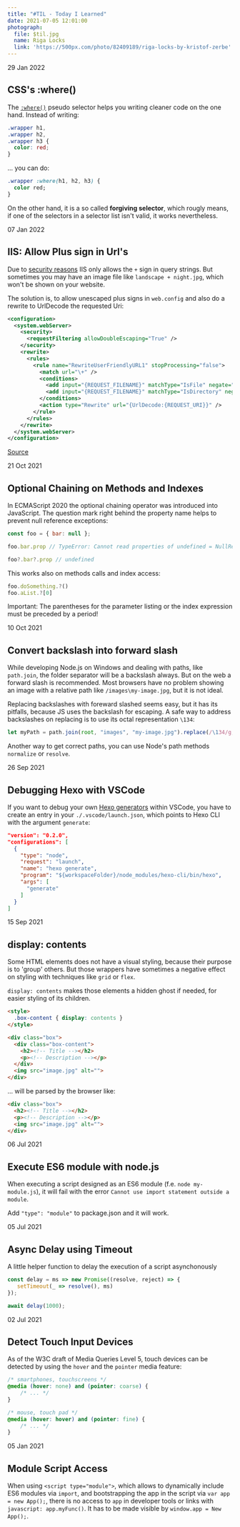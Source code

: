```yaml
---
title: "#TIL - Today I Learned"
date: 2021-07-05 12:01:00
photograph: 
  file: $til.jpg
  name: Riga Locks
  link: 'https://500px.com/photo/82409189/riga-locks-by-kristof-zerbe'
---
```


<section>
<time>29 Jan 2022</time>

## CSS's :where()

The [``:where()``](https://developer.mozilla.org/en-US/docs/Web/CSS/:where) pseudo selector helps you writing cleaner code on the one hand. Instead of writing:

```CSS
.wrapper h1,
.wrapper h2,
.wrapper h3 {
  color: red;
}
```

... you can do:

```CSS
.wrapper :where(h1, h2, h3) {
  color red;
}
```

On the other hand, it is a so called **forgiving selector**, which rougly means, if one of the selectors in a selector list isn't valid, it works nevertheless.

</section>

<section>
<time>07 Jan 2022</time>

## IIS: Allow Plus sign in Url's

Due to [security reasons](https://blogs.iis.net/thomad/iis7-rejecting-urls-containing) IIS only allows the ``+`` sign in query strings. But sometimes you may have an image file like ``landscape + night.jpg``, which won't be shown on your website.

The solution is, to allow unescaped plus signs in ``web.config`` and also do a rewrite to UrlDecode the requested Uri:

```xml
<configuration>
  <system.webServer>
    <security>
      <requestFiltering allowDoubleEscaping="True" />
    </security>
    <rewrite>
      <rules>
        <rule name="RewriteUserFriendlyURL1" stopProcessing="false">
          <match url="\+" />
          <conditions>
            <add input="{REQUEST_FILENAME}" matchType="IsFile" negate="true" />
            <add input="{REQUEST_FILENAME}" matchType="IsDirectory" negate="true" />
          </conditions>
          <action type="Rewrite" url="{UrlDecode:{REQUEST_URI}}" />
        </rule>
      </rules>
    </rewrite>
  </system.webServer>
</configuration>
```

[Source](http://n8v.enteuxis.org/2010/07/convincing-iis7-to-accept-urls-containing-plusses/)

</section>

<section>
<time>21 Oct 2021</time>

## Optional Chaining on Methods and Indexes

In ECMAScript 2020 the optional chaining operator was introduced into JavaScript. The question mark right behind the property name helps to prevent null reference exceptions:

```js
const foo = { bar: null };

foo.bar.prop // TypeError: Cannot read properties of undefined = NullReferenceException

foo?.bar?.prop // undefined
```

This works also on methods calls and index access:

```js
foo.doSomething.?()
foo.aList.?[0]
```

Important: The parentheses for the parameter listing or the index expression must be preceded by a period!

</section>

<section>
<time>10 Oct 2021</time>

## Convert backslash into forward slash

While developing Node.js on Windows and dealing with paths, like ``path.join``, the folder separator will be a backslash always. But on the web a forward slash is recommended. Most browsers have no problem showing an image with a relative path like ``/images\my-image.jpg``, but it is not ideal.

Replacing backslashes with foreward slashed seems easy, but it has its pitfalls, because JS uses the backslash for escaping. A safe way to address backslashes on replacing is to use its octal representation ``\134``:

```js
let myPath = path.join(root, "images", "my-image.jpg").replace(/\134/g,"/");
```

Another way to get correct paths, you can use Node's path methods ``normalize`` or ``resolve``.

</section>

<section>
<time>26 Sep 2021</time>

## Debugging Hexo with VSCode

If you want to debug your own [Hexo generators](https://hexo.io/api/generator.html) within VSCode, you have to create an entry in your ``./.vscode/launch.json``, which points to Hexo CLI with the argument ``generate``:

```json
"version": "0.2.0",
"configurations": [
  {
    "type": "node",
    "request": "launch",
    "name": "hexo generate",
    "program": "${workspaceFolder}/node_modules/hexo-cli/bin/hexo",
    "args": [
      "generate"
    ]
  }
]
```
</section>

<section>
<time>15 Sep 2021</time>

## display: contents

Some HTML elements does not have a visual styling, because their purpose is to 'group' others. But those wrappers have sometimes a negative effect on styling with techniques like ``grid`` or ``flex``. 

``display: contents`` makes those elements a hidden ghost if needed, for easier styling of its children.

```html
<style>
  .box-content { display: contents }
</style>

<div class="box">
  <div class="box-content">
    <h2><!-- Title --></h2>
    <p><!-- Description --></p>
  </div>
  <img src="image.jpg" alt="">
</div>
```

... will be parsed by the browser like:

```html
<div class="box">
  <h2><!-- Title --></h2>
  <p><!-- Description --></p>
  <img src="image.jpg" alt="">
</div>
```
</section>

<section>
<time>06 Jul 2021</time>

## Execute ES6 module with node.js

When executing a script designed as an ES6 module (f.e. ``node my-module.js``), it will fail with the error ``Cannot use import statement outside a module``.

Add ``"type": "module"`` to package.json and it will work.
</section>

<section>
<time>05 Jul 2021</time>

## Async Delay using Timeout

A little helper function to delay the execution of a script asynchonously

```js
const delay = ms => new Promise((resolve, reject) => {
   setTimeout(_ => resolve(), ms)
});

await delay(1000);
```
</section>

<section>
<time>02 Jul 2021</time>

## Detect Touch Input Devices

As of the W3C draft of Media Queries Level 5, touch devices can be detected by using the ``hover`` and the ``pointer`` media feature:

```css
/* smartphones, touchscreens */
@media (hover: none) and (pointer: coarse) {
    /* ... */
}

/* mouse, touch pad */
@media (hover: hover) and (pointer: fine) {
    /* ... */
}
```

</section>

<section>
<time>05 Jan 2021</time>

## Module Script Access

When using ``<script type="module">``, which allows to dynamically include ES6 modules via ``import``, and bootstrapping the app in the script via ``var app = new App();``, there is no access to ``app`` in developer tools or links with ``javascript: app.myFunc()``. It has to be made visible by ``window.app = New App();``.

</section>
